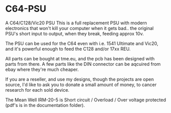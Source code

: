 # C64-PSU
A C64/C128/Vic20 PSU
This is a full replacement PSU with modern electronics that won't kill your computer when it gets bad.. the original PSU's short input to output, when they break, feeding approx 10v.

The PSU can be used for the C64 even with i.e. 1541 Ultimate and Vic20, and it's powerful enough to feed the C128 and/or 17xx REU.

All parts can be bought at tme.eu, and the pcb has been designed with parts from there.
A few parts like the DIN connector can be aqcuired from ebay where they're much cheaper.

If you are a reseller, and use my designs, though the projects are open source, I'd like to ask you to donate a small amount of money, to cancer research for each sold device.

The Mean Well IRM-20-5 is Short circuit / Overload / Over voltage protected (pdf's is in the documentation folder).
